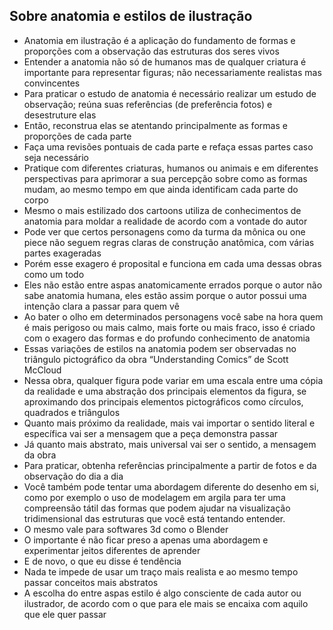## Sobre anatomia e estilos de ilustração
- Anatomia em ilustração é a aplicação do fundamento de formas e proporções com a observação das estruturas dos seres vivos 
- Entender a anatomia não só de humanos mas de qualquer criatura é importante para representar figuras; não necessariamente realistas mas convincentes
- Para praticar o estudo de anatomia é necessário realizar um estudo de observação; reúna suas referências (de preferência fotos) e desestruture elas
- Então, reconstrua elas se atentando principalmente as formas e proporções de cada parte
- Faça uma revisões pontuais de cada parte e refaça essas partes caso seja necessário
- Pratique com diferentes criaturas, humanos ou animais e em diferentes perspectivas para aprimorar a sua percepção sobre como as formas mudam, ao mesmo tempo em que ainda identificam cada parte do corpo
- Mesmo o mais estilizado dos cartoons utiliza de conhecimentos de anatomia para moldar a realidade de acordo com a vontade do autor
- Pode ver que certos personagens como da turma da mônica ou one piece não seguem regras claras de construção anatômica, com várias partes exageradas
- Porém esse exagero é proposital e funciona em cada uma dessas obras como um todo
- Eles não estão entre aspas anatomicamente errados porque o autor não sabe anatomia humana, eles estão assim porque o autor possui uma intenção clara a passar para quem vê
- Ao bater o olho em determinados personagens você sabe na hora quem é mais perigoso ou mais calmo, mais forte ou mais fraco, isso é criado com o exagero das formas e do profundo conhecimento de anatomia
- Essas variações de estilos na anatomia podem ser observadas no triângulo pictográfico da obra “Understanding Comics” de Scott McCloud
- Nessa obra, qualquer figura pode variar em uma escala entre uma cópia da realidade e uma abstração dos principais elementos da figura, se aproximando dos principais elementos pictográficos como círculos, quadrados e triângulos
- Quanto mais próximo da realidade, mais vai importar o sentido literal e específica vai ser a mensagem que a peça demonstra passar
- Já quanto mais abstrato, mais universal vai ser o sentido, a mensagem da obra
- Para praticar, obtenha referências principalmente a partir de fotos e da observação do dia a dia 
- Você também pode tentar uma abordagem diferente do desenho em si, como por exemplo o uso de modelagem em argila para ter uma compreensão tátil das formas que podem ajudar na visualização tridimensional das estruturas que você está tentando entender.
- O mesmo vale para softwares 3d como o Blender
- O importante é não ficar preso a apenas uma abordagem e experimentar jeitos diferentes de aprender
- E de novo, o que eu disse é tendência
- Nada te impede de usar um traço mais realista e ao mesmo tempo passar conceitos mais abstratos
- A escolha do entre aspas estilo é algo consciente de cada autor ou ilustrador, de acordo com o que para ele mais se encaixa com aquilo que ele quer passar